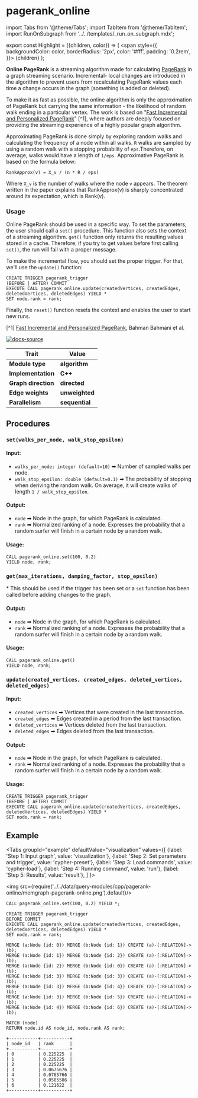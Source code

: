 # pagerank_online

import Tabs from '@theme/Tabs';
import TabItem from '@theme/TabItem';
import RunOnSubgraph from '../../templates/_run_on_subgraph.mdx';

export const Highlight = ({children, color}) => (
<span
style={{
      backgroundColor: color,
      borderRadius: '2px',
      color: '#fff',
      padding: '0.2rem',
    }}>
{children}
</span>
);

**Online PageRank** is a streaming algorithm made for calculating
[PageRank](pagerank.md) in a graph streaming scenario. Incremental- local
changes are introduced in the algorithm to prevent users from recalculating
PageRank values each time a change occurs in the graph (something is added or
deleted).

To make it as fast as possible, the online algorithm is only the approximation
of PageRank but carrying the same information - the likelihood of random walk
ending in a particular vertex. The work is based on "[Fast Incremental and
Personalized
PageRank](http://snap.stanford.edu/class/cs224w-readings/bahmani10pagerank.pdf)"
[^1], where authors are deeply focused on providing the streaming experience of
a highly popular graph algorithm.

Approximating PageRank is done simply by exploring random walks and calculating
the frequency of a node within all walks. `R` walks are sampled by using a
random walk with a stopping probability of `eps`.Therefore, on average, walks
would have a length of `1/eps`. Approximative PageRank is based on the formula
below:

```
RankApprox(v) = X_v / (n * R / eps)
```

Where `X_v` is the number of walks where the node `v` appears. The theorem
written in the paper explains that RankApprox(v) is sharply concentrated around
its expectation, which is Rank(v).

### Usage

Online PageRank should be used in a specific way. To set the parameters, the
user should call a `set()` procedure. This function also sets the context of a
streaming algorithm. `get()` function only returns the resulting values stored
in a cache. Therefore, if you try to get values before first calling `set()`,
the run will fail with a proper message.

To make the incremental flow, you should set the proper trigger. For that, we'll
use the `update()` function:

```cypher
CREATE TRIGGER pagerank_trigger
(BEFORE | AFTER) COMMIT
EXECUTE CALL pagerank_online.update(createdVertices, createdEdges, deletedVertices, deletedEdges) YIELD *
SET node.rank = rank;
```

Finally, the `reset()` function resets the context and enables the user to start
new runs.

[^1] [Fast Incremental and Personalized
PageRank](http://snap.stanford.edu/class/cs224w-readings/bahmani10pagerank.pdf),
Bahman Bahmani et al.

[![docs-source](https://img.shields.io/badge/source-pagerank_online-FB6E00?logo=github&style=for-the-badge)](https://github.com/memgraph/mage/blob/main/cpp/pagerank_module/pagerank_online_module.cpp)

| Trait               | Value                                                 |
| ------------------- | ----------------------------------------------------- |
| **Module type**     | <Highlight color="#FB6E00">**algorithm**</Highlight>  |
| **Implementation**  | <Highlight color="#FB6E00">**C++**</Highlight>        |
| **Graph direction** | <Highlight color="#FB6E00">**directed**</Highlight>   |
| **Edge weights**    | <Highlight color="#FB6E00">**unweighted**</Highlight> |
| **Parallelism**     | <Highlight color="#FB6E00">**sequential**</Highlight> |

## Procedures

<RunOnSubgraph/>

### `set(walks_per_node, walk_stop_epsilon)`

#### Input:

- `walks_per_node: integer (default=10)` ➡ Number of sampled walks per node.
- `walk_stop_epsilon: double (default=0.1)` ➡ The probability of stopping when deriving
  the random walk. On average, it will create walks of length `1 /
  walk_stop_epsilon`.

#### Output:

- `node` ➡ Node in the graph, for which PageRank is calculated.
- `rank` ➡ Normalized ranking of a node. Expresses the probability that a random
  surfer will finish in a certain node by a random walk.

#### Usage:

```cypher
CALL pagerank_online.set(100, 0.2)
YIELD node, rank;
```

### `get(max_iterations, damping_factor, stop_epsilon)`

\* This should be used if the trigger has been set or a `set` function has
been called before adding changes to the graph.

#### Output:

- `node` ➡ Node in the graph, for which PageRank is calculated.
- `rank` ➡ Normalized ranking of a node. Expresses the probability that a random
  surfer will finish in a certain node by a random walk.

#### Usage:

```cypher
CALL pagerank_online.get()
YIELD node, rank;
```

### `update(created_vertices, created_edges, deleted_vertices, deleted_edges)`

#### Input:

- `created_vertices` ➡ Vertices that were created in the last transaction.
- `created_edges` ➡ Edges created in a period from the last transaction.
- `deleted_vertices` ➡ Vertices deleted from the last transaction.
- `deleted_edges` ➡ Edges deleted from the last transaction.

#### Output:

- `node` ➡ Node in the graph, for which PageRank is calculated.
- `rank` ➡ Normalized ranking of a node. Expresses the probability that a random
  surfer will finish in a certain node by a random walk.

#### Usage:

```cypher
CREATE TRIGGER pagerank_trigger
(BEFORE | AFTER) COMMIT
EXECUTE CALL pagerank_online.update(createdVertices, createdEdges, deletedVertices, deletedEdges) YIELD *
SET node.rank = rank;
```

## Example

<Tabs
groupId="example"
defaultValue="visualization"
values={[
{label: 'Step 1: Input graph', value: 'visualization'},
{label: 'Step 2: Set parameters and trigger', value: 'cypher-preset'},
{label: 'Step 3: Load commands', value: 'cypher-load'},
{label: 'Step 4: Running command', value: 'run'},
{label: 'Step 5: Results', value: 'result'},
]
}>
<TabItem value="visualization">

<img src={require('../../data/query-modules/cpp/pagerank-online/memgraph-pagerank-online.png').default}/>

  </TabItem>
  <TabItem value="cypher-preset">

```cypher
CALL pagerank_online.set(100, 0.2) YIELD *;

CREATE TRIGGER pagerank_trigger
BEFORE COMMIT
EXECUTE CALL pagerank_online.update(createdVertices, createdEdges, deletedVertices, deletedEdges) YIELD *
SET node.rank = rank;
```

 </TabItem>
  <TabItem value="cypher-load">

```cypher
MERGE (a:Node {id: 0}) MERGE (b:Node {id: 1}) CREATE (a)-[:RELATION]->(b);
MERGE (a:Node {id: 1}) MERGE (b:Node {id: 2}) CREATE (a)-[:RELATION]->(b);
MERGE (a:Node {id: 2}) MERGE (b:Node {id: 0}) CREATE (a)-[:RELATION]->(b);
MERGE (a:Node {id: 3}) MERGE (b:Node {id: 3}) CREATE (a)-[:RELATION]->(b);
MERGE (a:Node {id: 3}) MERGE (b:Node {id: 4}) CREATE (a)-[:RELATION]->(b);
MERGE (a:Node {id: 3}) MERGE (b:Node {id: 5}) CREATE (a)-[:RELATION]->(b);
MERGE (a:Node {id: 4}) MERGE (b:Node {id: 6}) CREATE (a)-[:RELATION]->(b);
```

  </TabItem>
  <TabItem value="run">

```cypher
MATCH (node)
RETURN node.id AS node_id, node.rank AS rank;
```

  </TabItem>
  <TabItem value="result">

```plaintext
+-----------+-----------+
| node_id   | rank      |
+-----------+-----------+
| 0         | 0.225225  |
| 1         | 0.225225  |
| 2         | 0.225225  |
| 3         | 0.0675676 |
| 4         | 0.0765766 |
| 5         | 0.0585586 |
| 6         | 0.121622  |
+-----------+-----------+
```

  </TabItem>
</Tabs>
